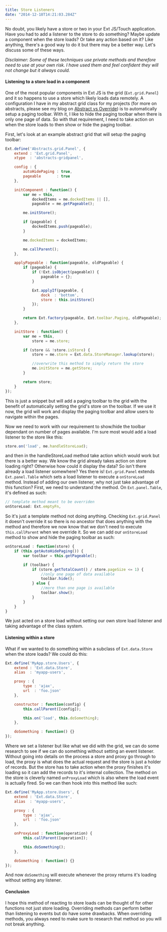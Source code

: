 ```yaml
---
title: Store Listeners
date: "2014-12-18T14:21:03.284Z"
---
```


No doubt, you likely have a store or two in your Ext JS/Touch application. Have you had to add a listener to the store to do something? Maybe update a component when the store loads? Or take any action based on it? Like anything, there's a good way to do it but there may be a better way. Let's discuss some of these ways.

*Disclaimer: Some of these techniques use private methods and therefore need to use at your own risk. I have used them and feel confident they will not change but it always could.*

#### Listening to a store load in a component

One of the most popular components in Ext JS is the grid (`Ext.grid.Panel`) and it so happens to use a store which likely loads data remotely. A configuration I have in my abstract grid class for my projects (for more on abstracts, please see my blog on [Abstract vs Override](https://sencha.guru/2014/12/04/abstract-vs-override/)) is to automatically setup a paging toolbar. With it, I like to hide the paging toolbar when there is only one page of data. So with that requirement, I need to take action on when the store loads to then show or hide the paging toolbar.

First, let's look at an example abstract grid that will setup the paging toolbar:

```js
Ext.define('Abstracts.grid.Panel', {
    extend : 'Ext.grid.Panel',
    xtype  : 'abstracts-gridpanel',

    config : {
        autoHidePaging : true,
        pageable       : true
    },

    initComponent : function() {
        var me = this,
            dockedItems = me.dockedItems || [],
            pageable = me.getPageable();

        me.initStore();

        if (pageable) {
            dockedItems.push(pageable);
        }

        me.dockedItems = dockedItems;

        me.callParent();
    },

    applyPageable : function(pageable, oldPageable) {
        if (pageable) {
            if (!Ext.isObject(pageable)) {
                pageable = {};
            }

            Ext.applyIf(pageable, {
                dock  : 'bottom',
                store : this.initStore()
            });
        }

        return Ext.factory(pageable, Ext.toolbar.Paging, oldPageable);
    },

    initStore : function() {
        var me = this,
            store = me.store;

        if (store && !store.isStore) {
            store = me.store = Ext.data.StoreManager.lookup(store);

            //overwrite this method to simply return the store
            me.initStore = me.getStore;
        }

        return store;
    }
});
```

This is just a snippet but will add a paging toolbar to the grid with the benefit of automatically setting the grid's store on the toolbar. If we use it now, the grid will work and display the paging toolbar and allow users to navigate within the pages.

Now we need to work with our requirement to show/hide the toolbar dependant on number of pages available. I'm sure most would add a load listener to the store like this:

```js
store.on('load', me.handleStoreLoad);
```

and then in the handleStoreLoad method take action which would work but there is a better way. We know the grid already takes action on store loading right? Otherwise how could it display the data? So isn't there already a load listener somewhere? Yes there is! `Ext.grid.Panel` extends `Ext.panel.Table` which sets a load listener to execute a `onStoreLoad` method. Instead of adding our own listener, why not just take advantage of this function? First, we need to understand the method. On `Ext.panel.Table`, it's defined as such:

```js
// template method meant to be overriden
onStoreLoad: Ext.emptyFn,
```

So it's just a template method not doing anything. Checking `Ext.grid.Panel` it doesn't override it so there is no ancestor that does anything with the method and therefore we now know that we don't need to execute `this.callParent` when we override it. So we can add our `onStoreLoad` method to show and hide the paging toolbar as such:

```js
onStoreLoad : function(store) {
    if (this.getAutoHidePaging()) {
        var toolbar = this.getPageable();

        if (toolbar) {
            if (store.getTotalCount() / store.pageSize <= 1) {
                //only one page of data available
                toolbar.hide();
            } else {
                //more than one page is available
                toolbar.show();
            }
        }
    }
}
```

We just acted on a store load without setting our own store load listener and taking advantage of the class system.

#### Listening within a store

What if we wanted to do something within a subclass of `Ext.data.Store` when the store loads? We could do this:

```js
Ext.define('MyApp.store.Users', {
    extend : 'Ext.data.Store',
    alias  : 'myapp-users',

    proxy : {
        type : 'ajax',
        url  : 'foo.json'
    },

    constructor : function(config) {
        this.callParent([config]);

        this.on('load', this.doSomething);
    },

    doSomething : function() {}
});
```

Where we set a listener but like what we did with the grid, we can do some research to see if we can do something without setting an event listener. Without going into details on the process a store and proxy go through to load, the proxy is what does the actual request and the store is just a holder of records. But the store has to take action when the proxy finishes it's loading so it can add the records to it's internal collection. The method on the store is cleverly named `onProxyLoad` which is also where the load event is actually fired. So we can then hook into this method like such:

```js
Ext.define('MyApp.store.Users', {
    extend : 'Ext.data.Store',
    alias  : 'myapp-users',

    proxy : {
        type : 'ajax',
        url  : 'foo.json'
    },

    onProxyLoad : function(operation) {
        this.callParent([operation]);

        this.doSomething();
    },

    doSomething : function() {}
});
```

And now `doSomething` will execute whenever the proxy returns it's loading without setting any listener.

#### Conclusion

I hope this method of reacting to store loads can be thought of for other functions not just store loading. Overriding methods can perform better than listening to events but do have some drawbacks. When overriding methods, you always need to make sure to research that method so you will not break anything.
